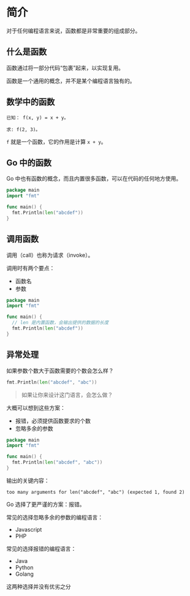 # 简介

对于任何编程语言来说，函数都是非常重要的组成部分。

## 什么是函数

函数通过将一部分代码“包裹”起来，以实现复用。

函数是一个通用的概念，并不是某个编程语言独有的。

## 数学中的函数

```
已知： f(x, y) = x + y。

求: f(2, 3)。
```

`f` 就是一个函数，它的作用是计算 `x + y`。

## Go 中的函数

Go 中也有函数的概念，而且内置很多函数，可以在代码的任何地方使用。

<div class="run"></div>

```go
package main
import "fmt"

func main() {
  fmt.Println(len("abcdef"))
}
```

## 调用函数

调用（call）也称为请求（invoke）。

调用时有两个要点：

- 函数名
- 参数

<div class="run"></div>

```go
package main
import "fmt"

func main() {
  // len 是内置函数，会输出提供的数据的长度
  fmt.Println(len("abcdef"))
}
```

## 异常处理

如果参数个数大于函数需要的个数会怎么样？

```go
fmt.Println(len("abcdef", "abc"))
```

> 如果让你来设计这门语言，会怎么做？

大概可以想到这些方案：

- 报错，必须提供函数要求的个数
- 忽略多余的参数

<div class="run"></div>

```go
package main
import "fmt"

func main() {
  fmt.Println(len("abcdef", "abc"))
}
```

输出的关键内容：

```
too many arguments for len("abcdef", "abc") (expected 1, found 2)
```

Go 选择了更严谨的方案：报错。

常见的选择忽略多余的参数的编程语言：

- Javascript
- PHP

常见的选择报错的编程语言：

- Java
- Python
- Golang

<div class="alert alert-info">这两种选择并没有优劣之分</div>

